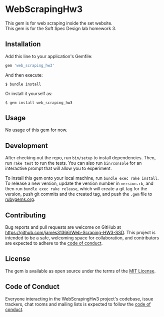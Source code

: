 # WebScrapingHw3

This gem is for web scraping inside the set website.  
This gem is for the Soft Spec Design lab homework 3.

## Installation

Add this line to your application's Gemfile:

```ruby
gem 'web_scraping_hw3'
```

And then execute:

    $ bundle install

Or install it yourself as:

    $ gem install web_scraping_hw3

## Usage

No usage of this gem for now.

## Development

After checking out the repo, run `bin/setup` to install dependencies. Then, run `rake test` to run the tests. You can
also run `bin/console` for an interactive prompt that will allow you to experiment.

To install this gem onto your local machine, run `bundle exec rake install`. To release a new version, update the
version number in `version.rb`, and then run `bundle exec rake release`, which will create a git tag for the version,
push git commits and the created tag, and push the `.gem` file to [rubygems.org](https://rubygems.org).

## Contributing

Bug reports and pull requests are welcome on GitHub at https://github.com/james31366/Web-Scraping-HW3-SSD. This project
is intended to be a safe, welcoming space for collaboration, and contributors are expected to adhere to
the [code of conduct](https://github.com/james31366/Web-Scraping-HW3-SSD/blob/master/CODE_OF_CONDUCT.md).

## License

The gem is available as open source under the terms of the [MIT License](https://opensource.org/licenses/MIT).

## Code of Conduct

Everyone interacting in the WebScrapingHw3 project's codebase, issue trackers, chat rooms and mailing lists is expected
to follow the [code of conduct](https://github.com/james31366/Web-Scraping-HW3-SSD/blob/master/CODE_OF_CONDUCT.md).
